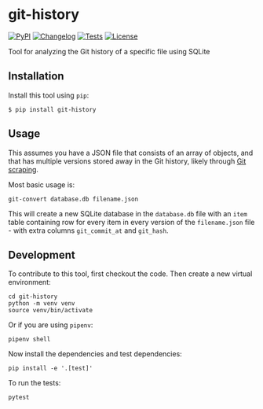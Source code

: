 # git-history

[![PyPI](https://img.shields.io/pypi/v/git-history.svg)](https://pypi.org/project/git-history/)
[![Changelog](https://img.shields.io/github/v/release/simonw/git-history?include_prereleases&label=changelog)](https://github.com/simonw/git-history/releases)
[![Tests](https://github.com/simonw/git-history/workflows/Test/badge.svg)](https://github.com/simonw/git-history/actions?query=workflow%3ATest)
[![License](https://img.shields.io/badge/license-Apache%202.0-blue.svg)](https://github.com/simonw/git-history/blob/master/LICENSE)

Tool for analyzing the Git history of a specific file using SQLite

## Installation

Install this tool using `pip`:

    $ pip install git-history

## Usage

This assumes you have a JSON file that consists of an array of objects, and that has multiple versions stored away in the Git history, likely through [Git scraping](https://simonwillison.net/2020/Oct/9/git-scraping/).

Most basic usage is:

    git-convert database.db filename.json

This will create a new SQLite database in the `database.db` file with an `item` table containing row for every item in every version of the `filename.json` file - with extra columns `git_commit_at` and `git_hash`.

## Development

To contribute to this tool, first checkout the code. Then create a new virtual environment:

    cd git-history
    python -m venv venv
    source venv/bin/activate

Or if you are using `pipenv`:

    pipenv shell

Now install the dependencies and test dependencies:

    pip install -e '.[test]'

To run the tests:

    pytest
